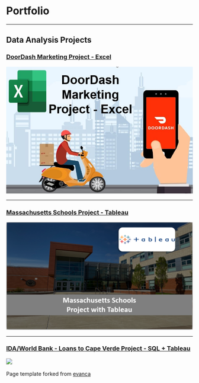 # Portfolio

- - -

## Data Analysis Projects

### [DoorDash Marketing Project - Excel](https://www.linkedin.com/pulse/doordash-marketing-project-excel-kelton-garcia-santos/)

[<img src="images/projects/Doordash/doordash.jpg?raw=true">](https://www.linkedin.com/pulse/doordash-marketing-project-excel-kelton-garcia-santos/)

- - -

### [Massachusetts Schools Project - Tableau](/tableau_project.md)

[<img src="images/projects/Mass_tableau/school.PNG?raw=true">](/tableau_project.md)

- - -

### [IDA/World Bank - Loans to Cape Verde Project - SQL + Tableau](/worldbank_project.md)

[<img src="images/projects/worl_bank/home.PNG?raw=true">](/worldbank_project.md)


Page template forked from <a href="https://github.com/evanca/quick-portfolio">evanca</a>